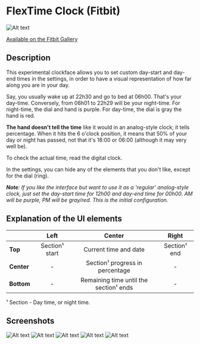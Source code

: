 # FlexTime Clock (Fitbit)

![Alt text](https://www.dropbox.com/s/pw8b512j30cp0xx/versa_2.b1d3a41e.png?raw=1)

[Available on the Fitbit Gallery](https://gallery.fitbit.com/details/3fd9124d-8cff-4e9d-bd8f-e42fab1ebfd0)


## Description

This experimental clockface allows you to set custom day-start and day-end times in the settings, in order to have a visual representation of how far along you are in your day.

Say, you usually wake up at 22h30 and go to bed at 06h00. That's your day-time. Conversely, from 06h01 to 22h29 will be your night-time. 
For night-time, the dial and hand is purple. For day-time, the dial is gray the hand is red.

**The hand doesn't tell the time** like it would in an analog-style clock; it tells percentage. When it hits the 6 o'clock position, it means that 50% of your day or night has passed, not that it's 18:00 or 06:00 (although it may very well be).

To check the actual time, read the digital clock.

In the settings, you can hide any of the elements that you don't like, except for the dial (ring).

___Note__: If you like the interface but want to use it as a 'regular' analog-style clock, just set the day-start time for 12h00 and day-end time for 00h00. AM will be purple, PM will be gray/red. This is the initial configuration._

## Explanation of the UI elements

|     |   Left  | Center           | Right  |
| ------------- | :---: | :-------------:| :-----:|
| **Top**      | Section¹ start | Current time and date | Section¹ end | 
|**Center**     | -      | Section¹ progress in percentage | -  | 
|**Bottom**     | -      | Remaining time until the section¹ ends | -  | 

¹ Section - Day time, or night time.

## Screenshots

![Alt text](https://gallery-assets.fitbit.com/public/NM0kDYZtCn4_BLK_AL7tBnBhC2OYNXotO2BlAIJrBa8aBI4XC58aNF/O2VrCqCXBqJhCq7kD1ooCIWYAIVtNYNhBLNtBLNkOLBqBn0Z@1x.png)
![Alt text](https://gallery-assets.fitbit.com/public/NM0kDYZtCn4_BLK_AL7tBnBhC2OYNXotO2BlAIJrBa8aBI4XC58aNF/OIZrBYJkBq3hNLOaC1ooDI0YAL4WCqBhNINqC2JqNaJlOI3m@1x.png)
![Alt text](https://gallery-assets.fitbit.com/public/NM0kDYZtCn4_BLK_AL7tBnBhC2OYNXotO2BlAIJrBa8aBI4XC58aNF/NLGXBnW_CIVhNnJkOXooCYZnAL8_OIVhOaBmBnBpCn8ZBaGX@1x.png)
![Alt text](https://gallery-assets.fitbit.com/public/NM0kDYZtCn4_BLK_AL7tBnBhC2OYNXotO2BlAIJrBa8aBI4XC58aNF/NISXBIBnNY7hB54YCXooDIRmAL4WCq3hO5FsOY.nD5O_BLCa@1x.png)
![Alt text](https://gallery-assets.fitbit.com/public/NM0kDYZtCn4_BLK_AL7tBnBhC2OYNXotO2BlAIJrBa8aBI4XC58aNF/Cn_XCnVlO2NhBqBlOXooDISZAL3sNLFhNIBmBq7pOIFmD5KX@1x.png)

